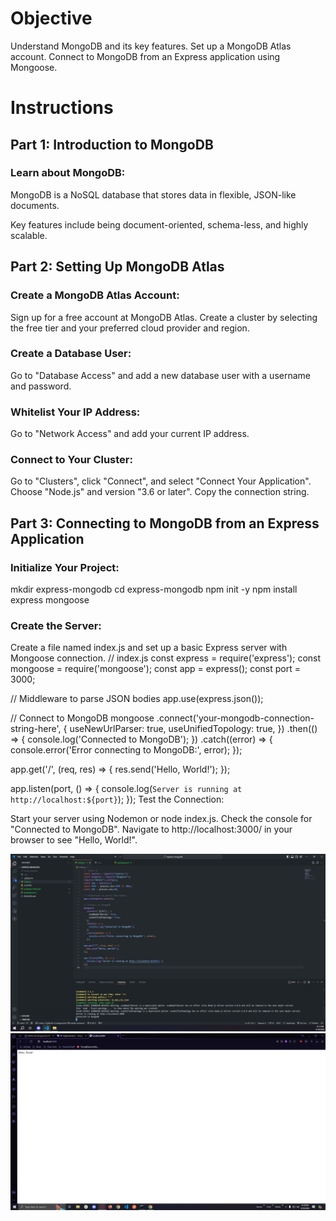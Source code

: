 # Objective

Understand MongoDB and its key features.
Set up a MongoDB Atlas account.
Connect to MongoDB from an Express application using Mongoose.

# Instructions
## Part 1: Introduction to MongoDB
### Learn about MongoDB:

MongoDB is a NoSQL database that stores data in flexible, JSON-like documents.

Key features include being document-oriented, schema-less, and highly scalable.

## Part 2: Setting Up MongoDB Atlas
### Create a MongoDB Atlas Account:

Sign up for a free account at MongoDB Atlas.
Create a cluster by selecting the free tier and your preferred cloud provider and region.

### Create a Database User:

Go to "Database Access" and add a new database user with a username and password.

### Whitelist Your IP Address:

Go to "Network Access" and add your current IP address.

### Connect to Your Cluster:

Go to "Clusters", click "Connect", and select "Connect Your Application".
Choose "Node.js" and version "3.6 or later".
Copy the connection string.

## Part 3: Connecting to MongoDB from an Express Application
### Initialize Your Project:

mkdir express-mongodb
cd express-mongodb
npm init -y
npm install express mongoose

### Create the Server:

Create a file named index.js and set up a basic Express server with Mongoose connection.
// index.js
const express = require('express');
const mongoose = require('mongoose');
const app = express();
const port = 3000;

// Middleware to parse JSON bodies
app.use(express.json());

// Connect to MongoDB
mongoose
  .connect('your-mongodb-connection-string-here', {
    useNewUrlParser: true,
    useUnifiedTopology: true,
  })
  .then(() => {
    console.log('Connected to MongoDB');
  })
  .catch((error) => {
    console.error('Error connecting to MongoDB:', error);
  });

app.get('/', (req, res) => {
  res.send('Hello, World!');
});

app.listen(port, () => {
  console.log(`Server is running at http://localhost:${port}`);
});
Test the Connection:

Start your server using Nodemon or node index.js.
Check the console for "Connected to MongoDB".
Navigate to http://localhost:3000/ in your browser to see "Hello, World!".

![alt text](./documentation/image.png)
![alt text](./documentation/image-1.png)